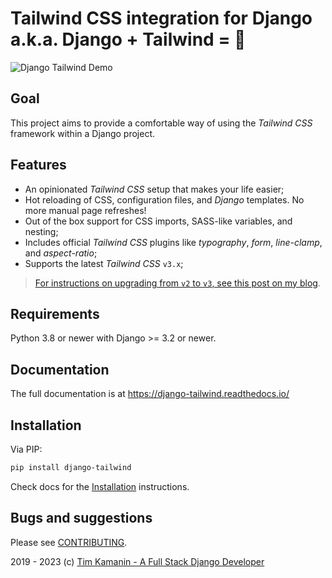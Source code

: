 # Tailwind CSS integration for Django a.k.a. Django + Tailwind = 💚
![Django Tailwind Demo](https://raw.githubusercontent.com/timonweb/django-tailwind/master/docs/django-tailwind-demo-800.gif)

## Goal
This project aims to provide a comfortable way of using the *Tailwind CSS* framework within a Django project.

## Features
* An opinionated *Tailwind CSS* setup that makes your life easier;
* Hot reloading of CSS, configuration files, and *Django* templates. No more manual page refreshes!
* Out of the box support for CSS imports, SASS-like variables, and nesting;
* Includes official *Tailwind CSS* plugins like *typography*, *form*, *line-clamp*, and *aspect-ratio*;
* Supports the latest *Tailwind CSS* `v3.x`;

> [For instructions on upgrading from `v2` to `v3`, see this post on my blog](https://timonweb.com/django/django-tailwind-with-support-for-the-latest-tailwind-css-v3-is-out/).

## Requirements
Python 3.8 or newer with Django >= 3.2 or newer.

## Documentation
The full documentation is at https://django-tailwind.readthedocs.io/

## Installation
Via PIP:
```bash
pip install django-tailwind
```

Check docs for the [Installation](https://django-tailwind.readthedocs.io/en/latest/installation.html) instructions.

## Bugs and suggestions

Please see [CONTRIBUTING](CONTRIBUTING.md).

2019 - 2023 (c) [Tim Kamanin - A Full Stack Django Developer](https://timonweb.com)

